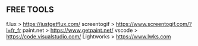 

## FREE TOOLS
f.lux > https://justgetflux.com/
screentogif > https://www.screentogif.com/?l=fr_fr
paint.net > https://www.getpaint.net/
vscode > https://code.visualstudio.com/
Lightworks > https://www.lwks.com

